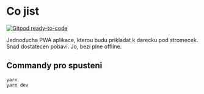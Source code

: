 # Co jist

[![Gitpod ready-to-code](https://img.shields.io/badge/Gitpod-ready--to--code-blue?logo=gitpod)](https://gitpod.io/#https://github.com/petrkucerak/kam-jet)

Jednoducha PWA aplikace, kterou budu prikladat k darecku pod stromecek. Snad dostatecen pobavi. Jo, bezi plne offline.


## Commandy pro spusteni

```
yarn
yarn dev
```
